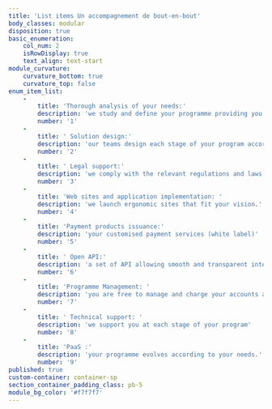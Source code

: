 ```yaml
---
title: 'List items Un accompagnement de bout-en-bout'
body_classes: modular
disposition: true
basic_enumeration:
    col_num: 2
    isRowDisplay: true
    text_align: text-start
module_curvature:
    curvature_bottom: true
    curvature_top: false
enum_item_list:
    -
        title: 'Thorough analysis of your needs:'
        description: 'we study and define your programme providing you with our expertise.'
        number: '1'
    -
        title: ' Solution design:'
        description: 'our teams design each stage of your program according to your specifications.'
        number: '2'
    -
        title: ' Legal support:'
        description: 'we comply with the relevant regulations and laws.'
        number: '3'
    -
        title: 'Web sites and application implementation: '
        description: 'we launch ergonomic sites that fit your vision.'
        number: '4'
    -
        title: 'Payment products issuance:'
        description: 'your customised payment services (white label)'
        number: '5'
    -
        title: ' Open API:'
        description: 'a set of API allowing smooth and transparent integration of your programme.'
        number: '6'
    -
        title: 'Programme Management: '
        description: 'you are free to manage and charge your accounts and cards according to your needs.'
        number: '7'
    -
        title: ' Technical support: '
        description: 'we support you at each stage of your program'
        number: '8'
    -
        title: 'PaaS :'
        description: 'your programme evolves according to your needs.'
        number: '9'
published: true
custom-container: container-sp
section_container_padding_class: pb-5
module_bg_color: '#f7f7f7'
---
```


